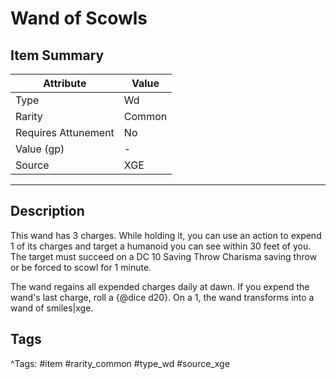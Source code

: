 # Wand of Scowls

## Item Summary

| Attribute            | Value                        |
|----------------------|------------------------------|
| Type                 | Wd |
| Rarity               | Common             |
| Requires Attunement  | No                |
| Value (gp)           | -    |
| Source               | XGE |

---

## Description

This wand has 3 charges. While holding it, you can use an action to expend 1 of its charges and target a humanoid you can see within 30 feet of you. The target must succeed on a DC 10 Saving Throw Charisma saving throw or be forced to scowl for 1 minute.

The wand regains all expended charges daily at dawn. If you expend the wand's last charge, roll a {@dice d20}. On a 1, the wand transforms into a wand of smiles|xge.

## Tags

^Tags: #item #rarity_common #type_wd #source_xge